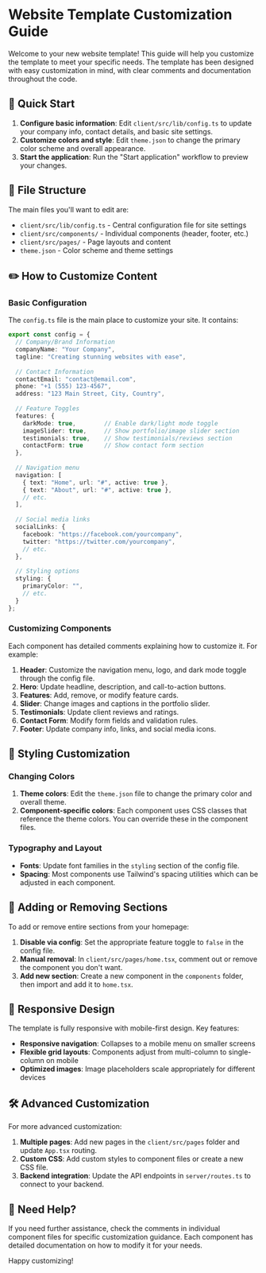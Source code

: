 # Website Template Customization Guide

Welcome to your new website template! This guide will help you customize the template to meet your specific needs. The template has been designed with easy customization in mind, with clear comments and documentation throughout the code.

## 🚀 Quick Start

1. **Configure basic information**: Edit `client/src/lib/config.ts` to update your company info, contact details, and basic site settings.
2. **Customize colors and style**: Edit `theme.json` to change the primary color scheme and overall appearance.
3. **Start the application**: Run the "Start application" workflow to preview your changes.

## 📁 File Structure

The main files you'll want to edit are:

- `client/src/lib/config.ts` - Central configuration file for site settings
- `client/src/components/` - Individual components (header, footer, etc.)
- `client/src/pages/` - Page layouts and content
- `theme.json` - Color scheme and theme settings

## ✏️ How to Customize Content

### Basic Configuration

The `config.ts` file is the main place to customize your site. It contains:

```typescript
export const config = {
  // Company/Brand Information
  companyName: "Your Company",
  tagline: "Creating stunning websites with ease",
  
  // Contact Information
  contactEmail: "contact@email.com",
  phone: "+1 (555) 123-4567",
  address: "123 Main Street, City, Country",
  
  // Feature Toggles
  features: {
    darkMode: true,        // Enable dark/light mode toggle
    imageSlider: true,     // Show portfolio/image slider section
    testimonials: true,    // Show testimonials/reviews section
    contactForm: true      // Show contact form section
  },
  
  // Navigation menu
  navigation: [
    { text: "Home", url: "#", active: true },
    { text: "About", url: "#", active: true },
    // etc.
  ],
  
  // Social media links
  socialLinks: {
    facebook: "https://facebook.com/yourcompany",
    twitter: "https://twitter.com/yourcompany",
    // etc.
  },
  
  // Styling options
  styling: {
    primaryColor: "",
    // etc.
  }
};
```

### Customizing Components

Each component has detailed comments explaining how to customize it. For example:

1. **Header**: Customize the navigation menu, logo, and dark mode toggle through the config file.
2. **Hero**: Update headline, description, and call-to-action buttons.
3. **Features**: Add, remove, or modify feature cards.
4. **Slider**: Change images and captions in the portfolio slider.
5. **Testimonials**: Update client reviews and ratings.
6. **Contact Form**: Modify form fields and validation rules.
7. **Footer**: Update company info, links, and social media icons.

## 🎨 Styling Customization

### Changing Colors

1. **Theme colors**: Edit the `theme.json` file to change the primary color and overall theme.
2. **Component-specific colors**: Each component uses CSS classes that reference the theme colors. You can override these in the component files.

### Typography and Layout

- **Fonts**: Update font families in the `styling` section of the config file.
- **Spacing**: Most components use Tailwind's spacing utilities which can be adjusted in each component.

## 🧩 Adding or Removing Sections

To add or remove entire sections from your homepage:

1. **Disable via config**: Set the appropriate feature toggle to `false` in the config file.
2. **Manual removal**: In `client/src/pages/home.tsx`, comment out or remove the component you don't want.
3. **Add new section**: Create a new component in the `components` folder, then import and add it to `home.tsx`.

## 📱 Responsive Design

The template is fully responsive with mobile-first design. Key features:

- **Responsive navigation**: Collapses to a mobile menu on smaller screens
- **Flexible grid layouts**: Components adjust from multi-column to single-column on mobile
- **Optimized images**: Image placeholders scale appropriately for different devices

## 🛠️ Advanced Customization

For more advanced customization:

1. **Multiple pages**: Add new pages in the `client/src/pages` folder and update `App.tsx` routing.
2. **Custom CSS**: Add custom styles to component files or create a new CSS file.
3. **Backend integration**: Update the API endpoints in `server/routes.ts` to connect to your backend.

## 📝 Need Help?

If you need further assistance, check the comments in individual component files for specific customization guidance. Each component has detailed documentation on how to modify it for your needs.

Happy customizing!
